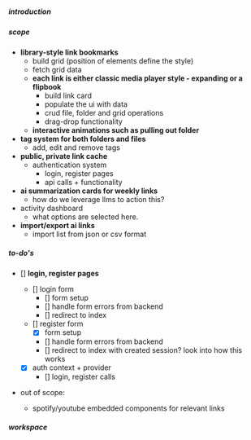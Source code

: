 ##### introduction

##### scope

- **library-style link bookmarks**
  - build grid (position of elements define the style)
  - fetch grid data
  - **each link is either classic media player style - expanding or a flipbook**
    - build link card
    - populate the ui with data
    - crud file, folder and grid operations
    - drag-drop functionality
  - **interactive animations such as pulling out folder**
- **tag system for both folders and files**
  - add, edit and remove tags
- **public, private link cache**
  - authentication system
    - login, register pages
    - api calls + functionality
- **ai summarization cards for weekly links**
  - how do we leverage llms to action this?
- activity dashboard
  - what options are selected here.
- **import/export ai links**
  - import list from json or csv format

##### to-do's

<!--- 02.04.25 -->

- [] **login, register pages**

  - [] login form
    - [] form setup
    - [] handle form errors from backend
    - [] redirect to index
  - [] register form
    - [x] form setup
    - [] handle form errors from backend
    - [] redirect to index with created session? look into how this works
  - [x] auth context + provider
    - [] login, register calls

- out of scope:
  - spotify/youtube embedded components for relevant links

##### workspace
